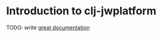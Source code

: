 # Introduction to clj-jwplatform

TODO: write [great documentation](http://jacobian.org/writing/what-to-write/)
